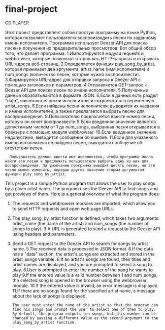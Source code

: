 # final-project
CD PLAYER

Этот проект представляет собой простую программу на языке Python, которая позволяет пользователю воспроизводить песни по заданному имени исполнителя. Программа использует Deezer API для поиска песен и получения их предварительных просмотров.
Вот общий обзор того, что делает программа:
1.Импортируются модули requests и webbrowser, которые позволяют отправлять HTTP-запросы и открывать URL-адреса веб-страниц.
2.Определяется функция play_song_by_artist, которая принимает два аргумента: artist_name (имя исполнителя) и num_songs (количество песен, которые нужно воспроизвести).
3.Формируется URL-адрес для отправки запроса к Deezer API с помощью заголовков и параметров.
4.Отправляется GET-запрос к Deezer API для поиска песен по имени исполнителя.
5.Полученные данные обрабатываются в формате JSON.
6.Если в данных есть раздел "data", извлекаются песни исполнителя и сохраняются в переменную artist_songs.
6.Если найдены песни исполнителя, выводятся их названия и имена исполнителей, а также предлагается выбрать песню для воспроизведения.
8.Пользователю предлагается ввести номер песни, которую он хочет воспроизвести
9.Если введенное значение является допустимым числом от 1 до num_songs, выбранная песня открывается в браузере с помощью модуля webbrowser.
10.Если введенное значение недопустимо, выводится сообщение об ошибке.
11.Если для указанного имени исполнителя не найдено песен, выводится сообщение об отсутствии песен.

      Пользователь должен ввести имя исполнителя, чтобы программа могла найти его песни и предложить пользователю выбрать одну из них для воспроизведения. По умолчанию программа выводит десять песен, но это число можно изменить, передав другое значение вторым аргументом функции play_song_by_artist.


This project is a simple Python program that allows the user to play songs by a given artist name. The program uses the Deezer API to find songs and get previews of them.
Here is a general overview of what the program does:
1. The requests and webbrowser modules are imported, which allow you to send HTTP requests and open web page URLs.
2. The play_song_by_artist function is defined, which takes two arguments: artist_name (the name of the artist) and num_songs (the number of songs to play).
3.A URL is generated to send a request to the Deezer API using headers and parameters.
4. Send a GET request to the Deezer API to search for songs by artist name.
5.The received data is processed in JSON format.
6.If the data has a "data" section, the artist's songs are extracted and stored in the artist_songs variable.
6.If an artist's songs are found, their titles and artist names are displayed, and you are prompted to select a song to play.
8.User is prompted to enter the number of the song he wants to play
9.If the entered value is a valid number between 1 and num_songs, the selected song is opened in the browser using the webbrowser module.
10.If the entered value is invalid, an error message is displayed.
11.If there are no songs found for the specified artist name, a message about the lack of songs is displayed.

       The user must enter the name of the artist so that the program can find his songs and prompt the user to select one of them to play. By default, the program outputs ten songs, but this number can be changed by passing a different value as the second argument to the play_song_by_artist function.

